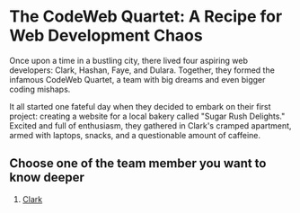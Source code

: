 # The CodeWeb Quartet: A Recipe for Web Development Chaos

Once upon a time in a bustling city, there lived four aspiring web developers: Clark, Hashan, Faye, and Dulara. Together, they formed the infamous CodeWeb Quartet, a team with big dreams and even bigger coding mishaps.

It all started one fateful day when they decided to embark on their first project: creating a website for a local bakery called "Sugar Rush Delights." Excited and full of enthusiasm, they gathered in Clark's cramped apartment, armed with laptops, snacks, and a questionable amount of caffeine.

## Choose one of the team member you want to know deeper

1. [Clark](./clark.md)